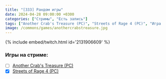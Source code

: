```yaml
---
title: "[333] Рандом игры"
date: 2024-04-28 09:00:00 +0300
categories: ["Стримы", "Есть запись"]
tags: ["Another Crab's Treasure (PC)", "Streets of Rage 4 (PC)", "Игра пройдена"]
image: /commons/games/anothercrabstreasure.jpg
---
```


{% include embed/twitch.html id='2131906609' %}

### Игры на стриме:
+ [ ] [Another Crab's Treasure (PC)](/tags/another-crab-s-treasure-pc)
+ [x] [Streets of Rage 4 (PC)](/tags/streets-of-rage-4-pc)
